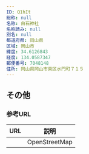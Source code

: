 ```yaml
---
ID: Q1hIt
総称: null
名称: 白石神社
名称読み: null
別名: null
都道府県: 岡山県
区域: 岡山市
緯度: 34.6126843
経度: 134.0587347
郵便番号: 7048148
住所: 岡山県岡山市東区水門町７１５
---
```


## その他

### 参考URL

| URL | 説明          |
| --- | ------------- |
|     | OpenStreetMap |
